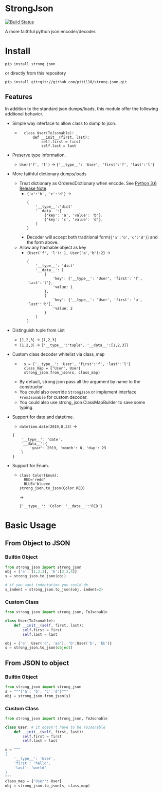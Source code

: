 # StrongJson
[![Build Status](https://travis-ci.com/piti118/strong-json.svg?branch=master)](https://travis-ci.org/piti118/strong-json)

A more faithful python json encoder/decoder.

# Install

```
pip install strong_json
```
or directly from this repository
```
pip install git+git://github.com/piti118/strong-json.git
```

## Features
In addition to the standard json.dumps/loads, this module offer the following additonal behavior.

- Simple way interface to allow class to dump to json.
    - ```
        class User(ToJsonable):
            def __init__(first, last):
                self.first = first
                self.last = last
      ```
- Preserve type information.
    - ```User('f', 'l')``` -> ```{'__type__': 'User', 'first':'f', 'last':'l'}```
    
    
- More faithful dictionary dumps/loads
    - Treat dictionary as OrderedDictionary when encode. See [Python 3.6 Release Note](https://docs.python.org/3/whatsnew/3.6.html#new-dict-implementation).
        - ```{'a':'b', 'c':'d'}``` ->
            ```
            {
                '__type__':'dict'
                '__data__':[
                    {'key': 'a', 'value': 'b'},
                    {'key': 'c', 'value': 'd'},
                ]
            }
            ```
        - Decoder will accept both traditional form(```{'a':'b','c':'d'}```) and the form above.
    - Allow any hashable object as key
        - ```{User('f', 'l'): 1, User('a','b'):2}``` ->
            ```
            {
                '__type__': 'dict'
                '__data__': [
                    {
                        'key': {'__type__': 'User', 'first': 'f', 'last':'l'}, 
                        'value: 1
                    },
                    {
                        'key': {'__type__': 'User', 'first': 'a', 'last':'b'}, 
                        'value: 2
                    }
                ]
            }        
            ```
- Distinguish tuple from List
    - ```[1,2,3]``` -> ```[1,2,3]```
    - ```(1,2,3)``` -> ```{'__type__':'tuple', '__data__':[1,2,3]}```
    
- Custom class decoder whitelist via class_map
    - ```
        s = {'__type__': 'User', 'first':'f', 'last':'l'}
        class_map = {'User', User}
        strong_json.from_json(s, class_map)
      ```
    - By default, strong json pass all the argument by name to the constructor.
    - You could also override ```StrongJson``` or implement interface ```FromJsonable``` for custom decoder.
    - You could also use strong_json.ClassMapBuilder to save some typing.
- Support for date and datetime.
    - ```datetime.date(2019,8,23)``` -> 
    ```
    {
        '__type__': 'date', 
        '__data__':{
            'year': 2019, 'month': 8, 'day': 23
        }
    }
    ```
- Support for Enum.
    - ```
      class Color(Enum):
        RED='redd'
        BLUE='blueee
      strong_json.to_json(Color.RED)
      ``` 
      ->
      ```
      {'__type__': 'Color' '__data__':'RED'}
      ```
      
# Basic Usage

## From Object to JSON
### Builtin Object
```python
from strong_json import strong_json
obj = {'a': [1,2,3], 'b':[2,3,4]}
s = strong_json.to_json(obj)

# if you want indentation you could do
s_indent = strong_json.to_json(obj, indent=2)
```
### Custom Class
```python
from strong_json import strong_json, ToJsonable

class User(ToJsonable):
    def __init__(self, first, last):
        self.first = first
        self.last = last

obj = {'a': User('a', 'aa'), 'b':User('b', 'bb')}
s = strong_json.to_json(object)
```

## From JSON to object
### Builtin Object
```python
from strong_json import strong_json
s = """{'a': 'b', 'c':'d'}"""
obj = strong_json.from_json(s)
````

### Custom Class
```python
from strong_json import strong_json, ToJsonable

class User: # it doesn't have to be ToJsonable
    def __init__(self, first, last):
        self.first = first
        self.last = last

s = """
{
    '__type__': 'User',
    'first': 'hello',
    'last': 'world'
}
"""
class_map = {'User': User}
obj = strong_json.to_json(s, class_map)
```

